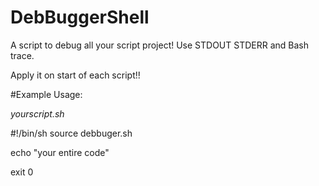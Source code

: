 # DebBuggerShell
A script to debug all your script project!
Use STDOUT STDERR and Bash trace.

Apply it on start of each script!!

#Example Usage:

*yourscript.sh*

#!/bin/sh
source debbuger.sh

echo "your entire code"

exit 0
